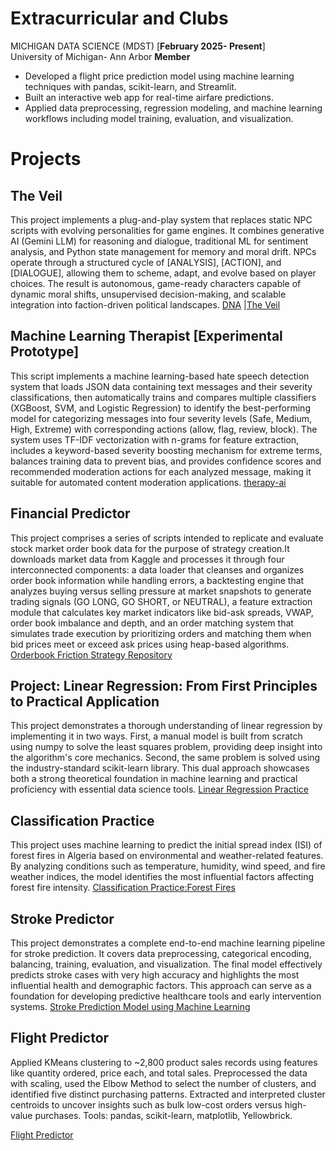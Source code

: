 # Extracurricular and Clubs 
MICHIGAN DATA SCIENCE (MDST) [**February 2025- Present**]                                                                                                                     
University of Michigan- Ann Arbor
**Member**  
- Developed a flight price prediction model using machine learning techniques with pandas, scikit-learn, and Streamlit.  
- Built an interactive web app for real-time airfare predictions.  
- Applied data preprocessing, regression modeling, and machine learning workflows including model training, evaluation, and visualization.


# Projects

## The Veil
This project implements a plug-and-play system that replaces static NPC scripts with evolving personalities for game engines. It combines generative AI (Gemini LLM) for reasoning and dialogue, traditional ML for sentiment analysis, and Python state management for memory and moral drift. NPCs operate through a structured cycle of [ANALYSIS], [ACTION], and [DIALOGUE], allowing them to scheme, adapt, and evolve based on player choices. The result is autonomous, game-ready characters capable of dynamic moral shifts, unsupervised decision-making, and scalable integration into faction-driven political landscapes.
[DNA](https://github.com/ydes-cyber/The-Veil-/tree/main) |[The Veil](https://github.com/ydes-cyber/The-Veil-/blob/main/THE%20VEIL%20(1)_compressed.pdf)

## Machine Learning Therapist [Experimental Prototype]
This script implements a machine learning-based hate speech detection system that loads JSON data containing text messages and their severity classifications, then automatically trains and compares multiple classifiers (XGBoost, SVM, and Logistic Regression) to identify the best-performing model for categorizing messages into four severity levels (Safe, Medium, High, Extreme) with corresponding actions (allow, flag, review, block). The system uses TF-IDF vectorization with n-grams for feature extraction, includes a keyword-based severity boosting mechanism for extreme terms, balances training data to prevent bias, and provides confidence scores and recommended moderation actions for each analyzed message, making it suitable for automated content moderation applications.
[therapy-ai](https://github.com/ydes-cyber/therapy-ai.git)

## Financial Predictor

This project comprises a series of scripts intended to replicate and evaluate stock market order book data for the purpose of strategy creation.It downloads  market data from Kaggle and processes it through four interconnected components: a data loader that cleanses and organizes order book information while handling errors, a backtesting engine that analyzes buying versus selling pressure at market snapshots to generate trading signals (GO LONG, GO SHORT, or NEUTRAL), a feature extraction module that calculates key market indicators like bid-ask spreads, VWAP, order book imbalance and depth, and an order matching system that simulates trade execution by prioritizing orders and matching them when bid prices meet or exceed ask prices using heap-based algorithms.
[Orderbook Friction Strategy Repository](https://github.com/ydes-cyber/orderbook-friction-strategy)

## Project: Linear Regression: From First Principles to Practical Application

This project demonstrates a thorough understanding of linear regression by implementing it in two ways. First, a manual model is built from scratch using numpy to solve the least squares problem, providing deep insight into the algorithm's core mechanics. Second, the same problem is solved using the industry-standard scikit-learn library. This dual approach showcases both a strong theoretical foundation in machine learning and practical proficiency with essential data science tools.
[Linear Regression Practice](https://github.com/ydes-cyber/Linear_Regression_Practice.git)

## Classification Practice 

This project uses machine learning to predict the initial spread index (ISI) of forest fires in Algeria based on environmental and weather-related features. By analyzing conditions such as temperature, humidity, wind speed, and fire weather indices, the model identifies the most influential factors affecting forest fire intensity.
[Classification Practice:Forest Fires](https://github.com/ydes-cyber/Classification-Practice.git)

## Stroke Predictor 
This project demonstrates a complete end-to-end machine learning pipeline for stroke prediction. It covers data preprocessing, categorical encoding, balancing, training, evaluation, and visualization. The final model effectively predicts stroke cases with very high accuracy and highlights the most influential health and demographic factors. This approach can serve as a foundation for developing predictive healthcare tools and early intervention systems.
[Stroke Prediction Model using Machine Learning](https://github.com/ydes-cyber/Stroke-Predictor.git)

## Flight Predictor 
Applied KMeans clustering to ~2,800 product sales records using features like quantity ordered, price each, and total sales. Preprocessed the data with scaling, used the Elbow Method to select the number of clusters, and identified five distinct purchasing patterns. Extracted and interpreted cluster centroids to uncover insights such as bulk low-cost orders versus high-value purchases. Tools: pandas, scikit-learn, matplotlib, Yellowbrick.

[Flight Predictor](https://github.com/ydes-cyber/flight_predictor.git)
